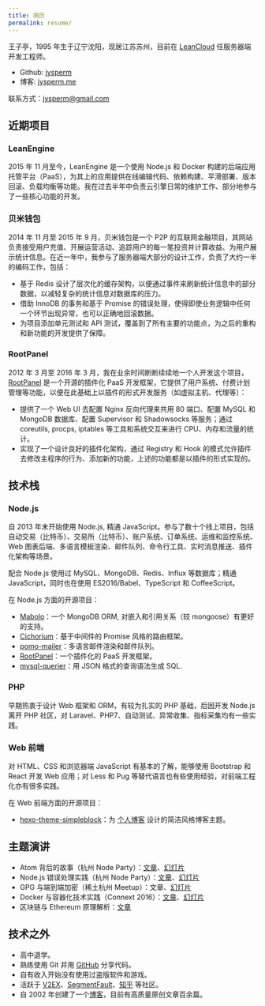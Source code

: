 ```yaml
---
title: 简历
permalink: resume/
---
```


王子亭，1995 年生于辽宁沈阳，现居江苏苏州，目前在 [LeanCloud](https://leancloud.cn/) 任服务器端开发工程师。

* Github: [jysperm](https://github.com/jysperm)
* 博客: [jysperm.me](https://jysperm.me/)

联系方式：[jysperm@gmail.com](mailto:jysperm@gmail.com)

## 近期项目

### LeanEngine

2015 年 11 月至今，LeanEngine 是一个使用 Node.js 和 Docker 构建的后端应用托管平台（PaaS），为其上的应用提供在线编辑代码、依赖构建、平滑部署、版本回滚、负载均衡等功能。我在过去半年中负责云引擎日常的维护工作、部分地参与了一些核心功能的开发。

### 贝米钱包

2014 年 11 月至 2015 年 9 月，贝米钱包是一个 P2P 的互联网金融项目，其网站负责接受用户充值、开展运营活动、追踪用户的每一笔投资并计算收益、为用户展示统计信息。在近一年中，我参与了服务器端大部分的设计工作，负责了大约一半的编码工作，包括：

* 基于 Redis 设计了层次化的缓存架构，以便通过事件来刷新统计信息中的部分数据，以减轻复杂的统计信息对数据库的压力。
* 借助 InnoDB 的事务和基于 Promise 的错误处理，使得即使业务逻辑中任何一个环节出现异常，也可以正确地回滚数据。
* 为项目添加单元测试和 API 测试，覆盖到了所有主要的功能点，为之后的重构和新功能的开发提供了保障。

### RootPanel

2012 年 3 月至 2016 年 3 月，我在业余时间断断续续地一个人开发这个项目，[RootPanel](https://github.com/HackPlan/RootPanel) 是一个开源的插件化 PaaS 开发框架，它提供了用户系统、付费计划管理等功能，以便在此基础上以插件的形式开发服务（如虚拟主机、代理等）：

* 提供了一个 Web UI 去配置 Nginx 反向代理来共用 80 端口、配置 MySQL 和 MongoDB 数据库、配置 Supervisor 和 Shadowsocks 等服务；通过 coreutils, procps, iptables 等工具和系统交互来进行 CPU、内存和流量的统计。
* 实现了一个设计良好的插件化架构，通过 Registry 和 Hook 的模式允许插件去修改主程序的行为、添加新的功能，上述的功能都是以插件的形式实现的。

## 技术栈
### Node.js

自 2013 年末开始使用 Node.js, 精通 JavaScript。参与了数十个线上项目，包括自动交易（比特币）、交易所（比特币）、账户系统、订单系统、运维和监控系统、Web 图表后端、多语言模板渲染、邮件队列、命令行工具、实时消息推送、插件化架构等场景。

配合 Node.js 使用过 MySQL、MongoDB、Redis、Influx 等数据库；精通 JavaScript，同时也在使用 ES2016/Babel、TypeScript 和 CoffeeScript。

在 Node.js 方面的开源项目：

* [Mabolo](https://github.com/jysperm/Mabolo)：一个 MongoDB ORM, 对嵌入和引用关系（较 mongoose）有更好的支持。
* [Cichorium](https://github.com/jysperm/Cichorium)：基于中间件的 Promise 风格的路由框架。
* [pomo-mailer](https://github.com/jysperm/pomo-mailer)：多语言邮件渲染和邮件队列。
* [RootPanel](https://github.com/jysperm/RootPanel)：一个插件化的 PaaS 开发框架。
* [mysql-querier](https://github.com/jysperm/mysql-querier)：用 JSON 格式的查询语法生成 SQL.

### PHP

早期热衷于设计 Web 框架和 ORM，有较为扎实的 PHP 基础，后因开发 Node.js 离开 PHP 社区，对 Laravel、PHP7、自动测试、异常收集、指标采集均有一些实践。

### Web 前端

对 HTML、CSS 和浏览器端 JavaScript 有基本的了解，能够使用 Bootstrap 和 React 开发 Web 应用；对 Less 和 Pug 等替代语言也有些使用经验，对前端工程化亦有很多实践。

在 Web 前端方面的开源项目：

* [hexo-theme-simpleblock](https://github.com/jysperm/hexo-theme-simpleblock)：为 [个人博客](https://jysperm.me/) 设计的简洁风格博客主题。

## 主题演讲

* Atom 背后的故事（杭州 Node Party）：[文章](https://jysperm.me/2016/11/behind-atom/)、[幻灯片](https://cdn.ziting.wang/slides/Behind%20Atom.pdf)
* Node.js 错误处理实践（杭州 Node Party）：[文章](https://jysperm.me/2016/10/nodejs-error-handling/)、[幻灯片](https://cdn.ziting.wang/slides/Node%20Error%20Handling.pdf)
* GPG 与端到端加密（稀土杭州 Meetup）：文章、[幻灯片](https://cdn.ziting.wang/slides/GPG%20and%20E2EE.pdf)
* Docker 与容器化技术实践（Connext 2016）：[文章](https://jysperm.me/2016/08/docker-and-containerization/)、[幻灯片](https://cdn.ziting.wang/slides/Docker%20on%20PaaS.pdf)
* 区块链与 Ethereum 原理解析：[文章](https://jysperm.me/2016/05/blockchain-slides/)

## 技术之外

* 高中退学。
* 熟练使用 Git 并用 [GitHub](https://github.com/jysperm) 分享代码。
* 自有收入开始没有使用过盗版软件和游戏。
* 活跃于 [V2EX](https://www.v2ex.com/member/jybox)、[SegmentFault](http://segmentfault.com/u/jysperm)、[知乎](http://www.zhihu.com/people/jysperm) 等社区。
* 自 2002 年创建了一个[博客](https://jysperm.me/)，目前有高质量原创文章百余篇。
